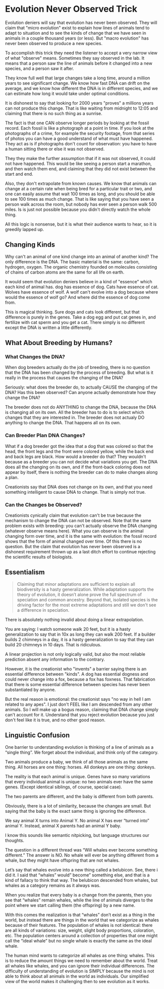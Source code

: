 # Evolution Never Observed Trick

Evolution deniers will say that evolution has never been observed.  They will claim that "micro evolution" exist to explain how lines of animals tend to adapt to situation and to see the kinds of change that we have seen in animals in a couple thousand years (or less).  But "macro evolution" has never been observed to produce a new species.

To accomplish this trick they need the listener to accept a very narrow view of what "observe" means.  Sometimes they say observed in the lab.  It means that a person saw the line of animals before it changed into a new species, and a person saw it after.

They know full well that large changes take a long time, around a million years to see significant change.  We know how fast DNA can drift on the average, and we know how different the DNA is in different species, and we can estimate how long it would take under optimal conditions.  

It is dishonest to say that looking for 2000 years "proves" a millions years can not produce this change.  That is like waiting from midnight to 12:05 and claiming that there is no such thing as a sunrise.

The fact is that one CAN observe longer periods by looking at the fossil record.  Each fossil is like a photograph at a point in time.  If you look at the photographs of a crime, for example the security footage, from that series of photos you can have a good understand of what must have happened.  They act as is if photographs don't count for observation: you have to have a human sitting there or else it was not observed.

They they make the further assumption that if it was not observed, it could not have happened.  This would be like seeing a person start a marathon, and then watch them end, and claiming that they did not exist between the start and end.  

Also, they don't extrapolate from known causes.  We know that animals can change at a certain rate when being bred for a particular trait or two, and one can easily assume that wait 100 times as long, and you should be able to see 100 times as much change.  That is like saying that you have seen a person walk across the room, but nobody has ever seen a person walk 500 miles.  Is is just not possible because you didn't directly watch the whole thing.

All this logic is nonsense, but it is what their audience wants to hear, so it is greedily lapped up.

## Changing Kinds

Why can't an animal of one kind change into an animal of another kind?  The only difference is the DNA.  The basic material is the same: carbon, hydrogen, oxygen.  The organic chemistry founded on molecules consisting of chains of carbon atoms are the same for all life on earth.  

It would seem that evolution deniers believe in a kind of "essence" which each kind of animal has.  dog has essence of dog.  Cats have essence of cat.  Wolves have essence of wolf.  A wolf can't evolve into a dog because where would the essence of wolf go?  And where did the essence of dog come from.

This is magical thinking.  Sure dogs and cats look different, but that difference is purely in the genes.  Take a dog egg and put cat genes in, and fertilize with cat sperm and you get a cat.  There simply is no different except the DNA is written a little differently.

## What About Breeding by Humans?

### What Changes the DNA?

When dog breeders actually do the job of breeding, there is no question that the DNA has been changed by the process of breeding.  But what is it really in the process that causes the changing of the DNA?

Seriously: what does the breeder do, to actually CAUSE the changing of the DNA?  Has this been observed?  Can anyone actually demonstrate how they change the DNA?

The breeder does not do ANYTHING to change the DNA, because the DNA is changing all on its own.  All the breeder has to do is to select which changes that they are interested in.  The breeder does not actualy DO anything to change the DNA.  That happens all on its own.

### Can Breeder Plan DNA Changes?

What if a dog breeder got the idea that a dog that was colored so that the head, the front legs and the front were colored yellow, while the back end and back legs are black.  How would a breeder do that?  They wouldn't because as a breeder you can not decide what variations you get.  The DNA does all the changing on its own, and if the front-back coloring does not appear by itself, there is nothing the breeder can do to make changes along a plan.

Creationists say that DNA does not change on its own, and that you need something intelligent to cause DNA to change.  That is simply not true.

### Can the Changes be Observed?

Creationists cynically claim that evolution can't be true because the mechanism to change the DNA can not be observed.  Note that the same problem exists with breeding: you can't actually observe the DNA changing (whatever observe means here).  What you can observe is the animal changing form over time, and it is the same with evolution: the fossil record shows that the form of animal changed over time.  Of this there is no question.  But the claim that evolution has never been observed is a dishonest requirement thrown up as a last ditch effort to continue rejecting the scientific results of biologists.

## Essentialism

> Claiming that minor adaptations are sufficient to explain all biodiversity is a hasty generalization. While adaptation supports the theory of evolution, it doesn’t alone prove the full spectrum of speciation and common ancestry.
> Beyond that, isolated species is the driving factor for the most extreme adaptations and still we don't see a difference in speciation.

There is absolutely nothing invalid about doing a linear extrapolation.

You are saying: I watch someone walk 20 feet, but it is a hasty generalization to say that in 10x as long they can walk 200 feet. If a builder builds 2 chimneys in a day, it is a hasty generalization to say that they can build 20 chimneys in 10 days. That is ridiculous.

A linear projection is not only logically valid, but also the most reliable prediction absent any information to the contrary.

However, it is the creationist who "invents" a barrier saying there is an essential difference between "kinds". A dog has essential dogness and could never change into a fox, because a fox has foxness.
That fabrication that there is some essential difference between species has never been substantiated by anyone.

But the real reason is emotional: the creationist says "no way in hell I am related to any apes". I just don't FEEL like I am descended from any other animals. So I will make up a bogus reason, claiming that DNA change simply can't account for it. Understand that you reject evolution because you just don't feel like it is true, and no other good reason.

## Linguistic Confusion

One barrier to understanding evolution is thinking of a line of animals as a “single thing”.  We forget about the individual, and think only of the category.


Two animals produce a baby, we think of all those animals as the same thing.   All horses are one thing: horses.  All donkeys are one thing: donkeys.

The reality is that each animal is unique.  Genes have so many variations that every individual animal is unique: no two animals ever have the same genes.  (Except identical siblings, of course, special case).  

The two parents are different, and the baby is different from both parents.

Obviously, there is a lot of similarity, because the changes are small.  But saying that the baby is the exact same thing is ignoring the difference.

We say animal X turns into Animal Y.  No animal X has ever “turned into” animal Y.  Instead, animal X parents had an animal Y baby.  

I know this sounds like semantic nitpicking, but language structures our thoughts.  

The question in a different thread was “Will whales ever become something different.”  The answer is NO.  No whale will ever be anything different from a whale, but they might have offspring that are not whales.  

Let’s say that whales evolve into a new thing called a belubicon.   See, there i did it.  I said that “whales” would” become” something else, and that is a kind of fallacy to think that way.  The belubicon descended from whales, but whales as a category remains as it always was.

When you realize that every baby is a change from the parents, then you see that “whales” remain whales, while the line of animals diverges to the point where we start calling them (the offspring) by a new name.

With this comes the realization is that “whales” don’t exist as a thing in the world, but instead there are things in the world that we categorize as whales because of their features.  The population of whales is not identical: there are all kinds of variations: size, weight, slight body proportions, coloration, etc.  The population centers around a collection of properties that one might call the “ideal whale” but no single whale is exactly the same as the ideal whale.  

The human mind wants to categorize all whales as one thing: whales.  This is to reduce the amount things we need to remember about the world.  Treat all whales like whales, and you can ignore their individual differences.  The difficulty of understanding of evolution is SIMPLY because the mind is not able to think about all animals in the world as individuals.  Our simplified view of the world makes it challenging then to see evolution as it works.
